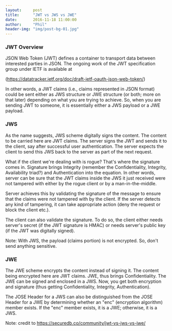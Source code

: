 ```yaml
---
layout:     post
title:      "JWT vs JWS vs JWE"
date:       2016-11-18 11:00:00
author:     "Phil"
header-img: "img/post-bg-01.jpg"
---
```


### JWT Overview

JSON Web Token (JWT) defines a container to transport data between interested parties in JSON. The ongoing work of the JWT specification group under IETF is available at

 (https://datatracker.ietf.org/doc/draft-ietf-oauth-json-web-token/)

In other words, a JWT claims (i.e., claims represented in JSON format) could be sent either as JWS structure or JWE structure (or both; more on that later) depending on what you are trying to achieve. So, when you are sending JWT to someone, it is essentially either a JWS payload or a JWE payload.

### JWS

As the name suggests, JWS scheme digitally signs the content. The content to be carried here are JWT claims. The server signs the JWT and sends it to the client, say after successful user authentication. The server expects the client to send this JWS back to the server as part of the next request.

What if the client we're dealing with is rogue? That's where the signature comes in. Signature brings Integrity (remember the Confidentiality, Integrity, Availability triad?) and Authentication  into the equation. In other words, server can be sure that the JWT claims inside the JWS it just received were not tampered with either by the rogue client or by a man-in-the-middle.

Server achieves this by validating the signature of the message to ensure that the claims were not tampered with by the client. If the server detects any kind of tampering, it can take appropriate action (deny the request or block the client etc.).

The client can also validate the signature. To do so, the client either needs server's secret (if the JWT signature is HMAC) or needs server's public key (if the JWT was digitally signed).

Note: With JWS, the payload (claims portion) is not encrypted. So, don't send anything sensitive.

### JWE
The JWE scheme encrypts the content instead of signing it. The content being encrypted here are JWT claims. JWE, thus brings Confidentiality. The JWE can be signed and enclosed in a JWS. Now, you get both encryption and signature (thus getting Confidentiality, Integrity, Authentication).

The JOSE Header for a JWS can also be distinguished from the JOSE Header for a JWE by determining whether an "enc" (encryption algorithm) member exists. If the "enc" member exists, it is a JWE; otherwise, it is a JWS.


Note: credit to https://securedb.co/community/jwt-vs-jws-vs-jwe/
